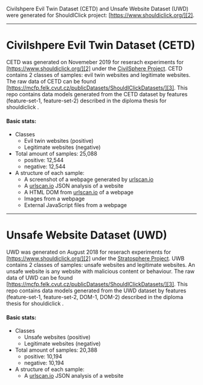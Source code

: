 Civilshpere Evil Twin Dataset (CETD) and Unsafe Website Dataset (UWD) were generated for ShouldIClick project: [https://www.shouldiclick.org/][2].

************************************************
# Civilshpere Evil Twin Dataset (CETD)
CETD was generated on Novemeber 2019 for reserach experiments for [https://www.shouldiclick.org/][2] under the [CivilSphere Project](https://www.civilsphereproject.org/). CETD contains 2 classes of samples: evil twin websites and legitimate websites. The raw data of CETD can be found [https://mcfp.felk.cvut.cz/publicDatasets/ShouldIClickDatasets/][3]. This repo contains data models generated from the CETD dataset by features (feature-set-1, feature-set-2) described in the diploma thesis for shouldiclick <link>. 

#### Basic stats:
* Classes
  * Evil twin websites (positive) 
  * Legitimate websites (negative)
* Total amount of samples: 25,088
  * positive: 12,544
  * negative: 12,544
* A structure of each sample: 
  * A screenshot of a webpage generated by [urlscan.io][1]
  * A [urlscan.io][1] JSON analysis of a website
  * A HTML DOM from [urlscan.io][1] of a webpage
  * Images from a webpage
  * External JavaScript files from a webpage


************************************************
# Unsafe Website Dataset (UWD) 
UWD was generated on August 2018 for reserach experiments for [https://www.shouldiclick.org/][2] under the [Stratosphere Project](https://www.stratosphereips.org/). UWB contains 2 classes of samples: unsafe websites and legitimate websites. An unsafe website is any website with malicious content or behaviour. The raw data of UWD can be found [https://mcfp.felk.cvut.cz/publicDatasets/ShouldIClickDatasets/][3]. This repo contains data models generated from the UWD dataset by features (feature-set-1, feature-set-2, DOM-1, DOM-2)  described in the diploma thesis for shouldiclick <link>. 


#### Basic stats:
* Classes
  * Unsafe websites (positive) 
  * Legitimate websites (negative)
* Total amount of samples: 20,388
  * positive: 10,194
  * negative: 10,194
* A structure of each sample: 
  * A [urlscan.io][1] JSON analysis of a website

[1]: https://urlscan.io/
[2]: https://www.shouldiclick.org/
[3]: https://mcfp.felk.cvut.cz/publicDatasets/ShouldIClickDatasets/
